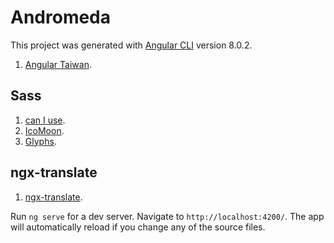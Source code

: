 # Andromeda

This project was generated with [Angular CLI](https://github.com/angular/angular-cli) version 8.0.2.
1. [Angular Taiwan](https://angular.tw/).

## Sass 

1. [can I use](https://caniuse.com).
2. [IcoMoon](https://icomoon.io).
3. [Glyphs](https://css-tricks.com/snippets/html/glyphs).

## ngx-translate

1. [ngx-translate](http://www.ngx-translate.com/).

Run `ng serve` for a dev server. Navigate to `http://localhost:4200/`. The app will automatically reload if you change any of the source files.
